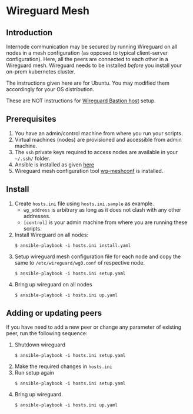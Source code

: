 # Wireguard Mesh

## Introduction
Internode communication may be secured by running Wireguard on all nodes in a mesh configuration (as opposed to typical client-server configuration).  Here, all the peers are connected to each other in a Wireguard mesh.  Wireguard needs to be installed *before* you install your on-prem kubernetes cluster.

The instructions given here are for Ubuntu.  You may modified them accordingly for your OS distribution.

These are NOT instructions for [Wireguard Bastion host](https://docs.mosip.io/1.2.0/deployment/wireguard/wireguard-bastion) setup.

## Prerequisites
1. You have an admin/control machine from where you run your scripts.
1. Virtual machines (nodes) are provisioned and accessible from admin machine.
1. The `ssh` private keys required to access nodes are available in your `~/.ssh/` folder.
1. Ansible is installed as given [here](https://docs.ansible.com/ansible/latest/installation_guide/intro_installation.html#installing-ansible-on-ubuntu)
1. Wireguard mesh configuration tool [wg-meshconf](https://github.com/k4yt3x/wg-meshconf) is installed.

## Install
1. Create `hosts.ini` file using `hosts.ini.sample` as example.
    * `wg_address` is arbitrary as long as it does not clash with any other addresses.
    * `[control]` is your admin machine from where you are running these scripts.
1. Install Wireguard on all nodes:
    ```
    $ ansible-playbook -i hosts.ini install.yaml
    ```
1. Setup wireguard mesh configuration file for each node and copy the same to `/etc/wireguard/wg0.conf` of respective node.
    ```
    $ ansible-playbook -i hosts.ini setup.yaml
    ```
1. Bring up wireguard on all nodes
    ```
    $ ansible-playbook -i hosts.ini up.yaml
    ```
## Adding or updating peers
If you have need to add a new peer or change any parameter of existing peer, run the following sequence:
1. Shutdown wireguard
    ```
    $ ansible-playbook -i hosts.ini setup.yaml
    ```
1. Make the required changes in `hosts.ini`
1. Run setup again
    ```
    $ ansible-playbook -i hosts.ini setup.yaml
    ```
1. Bring up wireguard.
    ```
    $ ansible-playbook -i hosts.ini up.yaml
    ```
